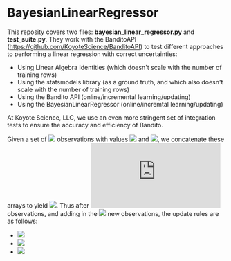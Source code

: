 # BayesianLinearRegressor

This reposity covers two files: **bayesian_linear_regressor.py** and **test_suite.py**. They work with the BanditoAPI (https://github.com/KoyoteScience/BanditoAPI) to test different approaches to performing a linear regression with correct uncertainties:

* Using Linear Algebra Identities (which doesn't scale with the number of training rows)
* Using the statsmodels library (as a ground truth, and which also doesn't scale with the number of training rows)
* Using the Bandito API (online/incremental learning/updating)
* Using the BayesianLinearRegressor (online/incremtal learning/updating)

At Koyote Science, LLC, we use an even more stringent set of integration tests to ensure the accuracy and efficiency of Bandito.

Given a set of ![](https://latex.codecogs.com/svg.latex?n_\text{obs}) observations with values ![](https://latex.codecogs.com/svg.latex?\mathbf{X}) and ![](https://latex.codecogs.com/svg.latex?\mathbf{y}), we concatenate these arrays to yield ![](https://latex.codecogs.com/svg.latex?\mathbf{X}\oplus\mathbf{y}). Thus after ![](https://latex.codecogs.com/svg.latex?n) observations, and adding in the ![](https://latex.codecogs.com/svg.latex?n_\text{obs}) new observations, the update rules are as follows:

* ![](https://latex.codecogs.com/svg.latex?\mathbf{X}_{n+n_{\text{obs}}}\oplus\mathbf{y}_{n+n_{\text{obs}}}=\mathbf{X}_{n}\oplus\mathbf{y}_{n}+(\mathbf{X}\oplus\mathbf{y})^{\text{T}}\mathbf{X}\oplus\mathbf{y})
* ![](https://latex.codecogs.com/svg.latex?R_{n+n_{\text{obs}}}=R_{n}+\mathbf{y}^{\text{T}}\mathbf{y}-\mathbf{\mu}_{n+n_{\text{obs}}}^\text{T}\mathbf{\Sigma}_{n+n_{\text{obs}}}^{-1}\mathbf{\mu}_{n+n_{\text{obs}}}+\mathbf{\mu}_{n}^\text{T}\mathbf{\Sigma}_{n}^{-1}\mathbf{\mu}_{n})
* ![](https://latex.codecogs.com/svg.latex?\mathbf{\Sigma}_{n+n_{\text{obs}}}\oplus\mathbf{y_{n+n_{\text{obs}}}=\mathbf{X_{n}\oplus\mathbf{y_{n}}+(\mathbf{X}\oplus\mathbf{y})^{\text{T}}\mathbf{X}\oplus\mathbf{y})

